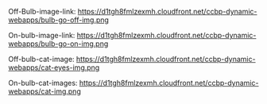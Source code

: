 Off-Bulb-image-link:
https://d1tgh8fmlzexmh.cloudfront.net/ccbp-dynamic-webapps/bulb-go-off-img.png

On-bulb-image-link:
https://d1tgh8fmlzexmh.cloudfront.net/ccbp-dynamic-webapps/bulb-go-on-img.png

Off-bulb-cat-image:
https://d1tgh8fmlzexmh.cloudfront.net/ccbp-dynamic-webapps/cat-eyes-img.png

On-bulb-cat-images:
https://d1tgh8fmlzexmh.cloudfront.net/ccbp-dynamic-webapps/cat-img.png
